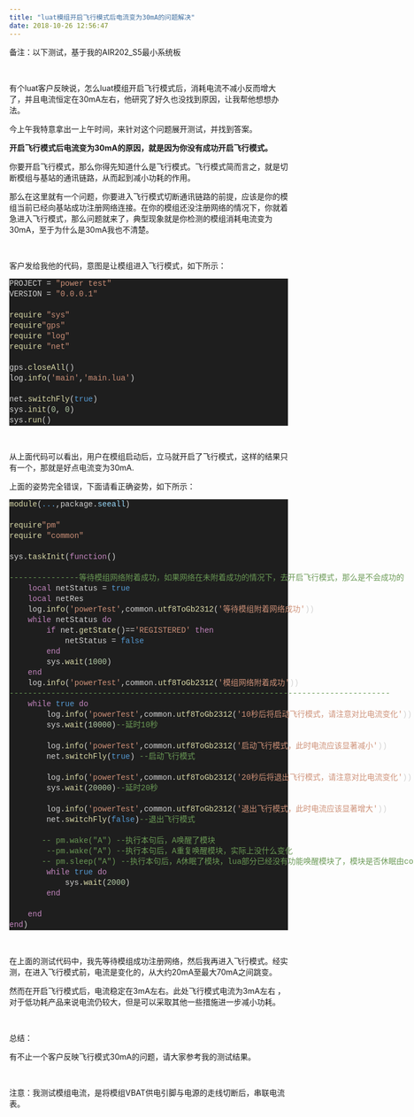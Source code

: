 ```yaml
---
title: "luat模组开启飞行模式后电流变为30mA的问题解决"
date: 2018-10-26 12:56:47
---
```


<p>备注：以下测试，基于我的AIR202_S5最小系统板</p><p><br></p><p>有个luat客户反映说，怎么luat模组开启飞行模式后，消耗电流不减小反而增大了，并且电流恒定在30mA左右，他研究了好久也没找到原因，让我帮他想想办法。</p><p>今上午我特意拿出一上午时间，来针对这个问题展开测试，并找到答案。</p><p><b>开启飞行模式后电流变为30mA的原因，就是因为你没有成功开启飞行模式。</b></p><p>你要开启飞行模式，那么你得先知道什么是飞行模式。飞行模式简而言之，就是切断模组与基站的通讯链路，从而起到减小功耗的作用。</p><p>那么在这里就有一个问题，你要进入飞行模式切断通讯链路的前提，应该是你的模组当前已经向基站成功注册网络连接。在你的模组还没注册网络的情况下，你就着急进入飞行模式，那么问题就来了，典型现象就是你检测的模组消耗电流变为30mA，至于为什么是30mA我也不清楚。</p><p><br></p><p>客户发给我他的代码，意图是让模组进入飞行模式，如下所示：</p><div style="color: rgb(212, 212, 212); background-color: rgb(30, 30, 30); font-family: Consolas, &quot;Courier New&quot;, monospace; line-height: 19px; white-space: pre;"><div>PROJECT = <span style="color: #ce9178;">"power test"</span></div><div>VERSION = <span style="color: #ce9178;">"0.0.0.1"</span></div><br><div><span style="color: #dcdcaa;">require</span> <span style="color: #ce9178;">"sys"</span></div><div><span style="color: #dcdcaa;">require</span><span style="color: #ce9178;">"gps"</span></div><div><span style="color: #dcdcaa;">require</span> <span style="color: #ce9178;">"log"</span> </div><div><span style="color: #dcdcaa;">require</span> <span style="color: #ce9178;">"net"</span></div><br><div>gps.<span style="color: #dcdcaa;">closeAll</span>()</div><div>log.<span style="color: #dcdcaa;">info</span>(<span style="color: #ce9178;">'main'</span>,<span style="color: #ce9178;">'main.lua'</span>)</div><br><div>net.<span style="color: #dcdcaa;">switchFly</span>(<span style="color: #569cd6;">true</span>)</div><div>sys.<span style="color: #dcdcaa;">init</span>(<span style="color: #b5cea8;">0</span>, <span style="color: #b5cea8;">0</span>)</div><div>sys.<span style="color: #dcdcaa;">run</span>()</div></div><p><br></p><p>从上面代码可以看出，用户在模组启动后，立马就开启了飞行模式，这样的结果只有一个，那就是好点电流变为30mA.</p><p>上面的姿势完全错误，下面请看正确姿势，如下所示：</p><div style="color: rgb(212, 212, 212); background-color: rgb(30, 30, 30); font-family: Consolas, &quot;Courier New&quot;, monospace; line-height: 19px; white-space: pre;"><div><span style="color: #dcdcaa;">module</span>(<span style="color: #569cd6;">...</span>,package.<span style="color: #9cdcfe;">seeall</span>)</div><br><div><span style="color: #dcdcaa;">require</span><span style="color: #ce9178;">"pm"</span></div><div><span style="color: #dcdcaa;">require</span> <span style="color: #ce9178;">"common"</span></div><br><div>sys.<span style="color: #dcdcaa;">taskInit</span>(<span style="color: #c586c0;">function</span>()</div><br><div><span style="color: #6a9955;">---------------等待模组网络附着成功，如果网络在未附着成功的情况下，去开启飞行模式，那么是不会成功的</span></div><div>    <span style="color: #c586c0;">local</span> netStatus = <span style="color: #569cd6;">true</span></div><div>    <span style="color: #c586c0;">local</span> netRes</div><div>    log.<span style="color: #dcdcaa;">info</span>(<span style="color: #ce9178;">'powerTest'</span>,common.<span style="color: #dcdcaa;">utf8ToGb2312</span>(<span style="color: #ce9178;">'等待模组附着网络成功'</span>))</div><div>    <span style="color: #c586c0;">while</span> netStatus <span style="color: #c586c0;">do</span></div><div>        <span style="color: #c586c0;">if</span> net.<span style="color: #dcdcaa;">getState</span>()==<span style="color: #ce9178;">'REGISTERED'</span> <span style="color: #c586c0;">then</span></div><div>            netStatus = <span style="color: #569cd6;">false</span></div><div>        <span style="color: #c586c0;">end</span></div><div>        sys.<span style="color: #dcdcaa;">wait</span>(<span style="color: #b5cea8;">1000</span>)</div><div>    <span style="color: #c586c0;">end</span></div><div>    log.<span style="color: #dcdcaa;">info</span>(<span style="color: #ce9178;">'powerTest'</span>,common.<span style="color: #dcdcaa;">utf8ToGb2312</span>(<span style="color: #ce9178;">'模组网络附着成功'</span>))</div><div><span style="color: #6a9955;">----------------------------------------------------------------------------------</span></div><div>    <span style="color: #c586c0;">while</span> <span style="color: #569cd6;">true</span> <span style="color: #c586c0;">do</span></div><div>        log.<span style="color: #dcdcaa;">info</span>(<span style="color: #ce9178;">'powerTest'</span>,common.<span style="color: #dcdcaa;">utf8ToGb2312</span>(<span style="color: #ce9178;">'10秒后将启动飞行模式，请注意对比电流变化'</span>))</div><div>        sys.<span style="color: #dcdcaa;">wait</span>(<span style="color: #b5cea8;">10000</span>)<span style="color: #6a9955;">--延时10秒</span></div><br><div>        log.<span style="color: #dcdcaa;">info</span>(<span style="color: #ce9178;">'powerTest'</span>,common.<span style="color: #dcdcaa;">utf8ToGb2312</span>(<span style="color: #ce9178;">'启动飞行模式，此时电流应该显著减小'</span>))</div><div>        net.<span style="color: #dcdcaa;">switchFly</span>(<span style="color: #569cd6;">true</span>) <span style="color: #6a9955;">--启动飞行模式</span></div><br><div>        log.<span style="color: #dcdcaa;">info</span>(<span style="color: #ce9178;">'powerTest'</span>,common.<span style="color: #dcdcaa;">utf8ToGb2312</span>(<span style="color: #ce9178;">'20秒后将退出飞行模式，请注意对比电流变化'</span>))</div><div>        sys.<span style="color: #dcdcaa;">wait</span>(<span style="color: #b5cea8;">20000</span>)<span style="color: #6a9955;">--延时20秒</span></div><br><div>        log.<span style="color: #dcdcaa;">info</span>(<span style="color: #ce9178;">'powerTest'</span>,common.<span style="color: #dcdcaa;">utf8ToGb2312</span>(<span style="color: #ce9178;">'退出飞行模式，此时电流应该显著增大'</span>))</div><div>        net.<span style="color: #dcdcaa;">switchFly</span>(<span style="color: #569cd6;">false</span>)<span style="color: #6a9955;">--退出飞行模式</span></div><br><div>       <span style="color: #6a9955;">-- pm.wake("A") --执行本句后，A唤醒了模块</span></div><div>        <span style="color: #6a9955;">--pm.wake("A") --执行本句后，A重复唤醒模块，实际上没什么变化</span></div><div>       <span style="color: #6a9955;">-- pm.sleep("A") --执行本句后，A休眠了模块，lua部分已经没有功能唤醒模块了，模块是否休眠由core决定</span></div><div>        <span style="color: #c586c0;">while</span> <span style="color: #569cd6;">true</span> <span style="color: #c586c0;">do</span></div><div>            sys.<span style="color: #dcdcaa;">wait</span>(<span style="color: #b5cea8;">2000</span>)</div><div>        <span style="color: #c586c0;">end</span></div><div>        </div><div>    <span style="color: #c586c0;">end</span></div><div><span style="color: #c586c0;">end</span>)</div></div><p><br></p><p>在上面的测试代码中，我先等待模组成功注册网络，然后我再进入飞行模式。经实测，在进入飞行模式前，电流是变化的，从大约20mA至最大70mA之间跳变。</p><p>然而在开启飞行模式后，电流稳定在3mA左右。此处飞行模式电流为3mA左右 ，对于低功耗产品来说电流仍较大，但是可以采取其他一些措施进一步减小功耗。</p><p><br></p><p>总结：</p><p>有不止一个客户反映飞行模式30mA的问题，请大家参考我的测试结果。</p><p><br></p><p>注意：我测试模组电流，是将模组VBAT供电引脚与电源的走线切断后，串联电流表。</p><p><br></p><p><br></p><p><br></p><p><br></p>

